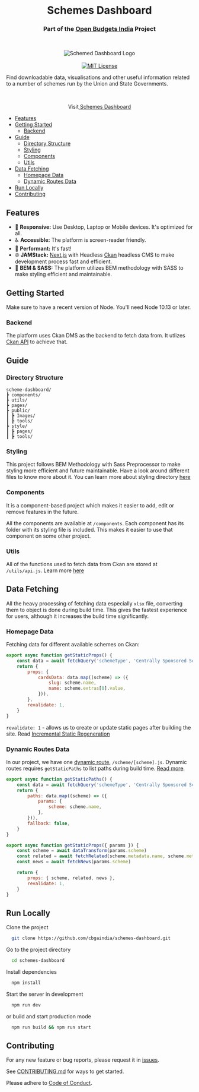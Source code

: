 <h1 align="center">Schemes Dashboard</h1>
<h3 align="center">Part of the <a href="https://openbudgetsindia.org/">Open Budgets India</a> Project</h3>
<br/>
<p align="center">
<img alt="Schemed Dashboard Logo" src="https://budgetbasics.openbudgetsindia.org/api/uploads/Scheme_Dashboard_bc140eb7e1.jpg"/>
<br/>
<br/>
<a href="https://github.com/cbgaindia/schemes-dashboard/blob/main/LICENSE">
<img alt="MIT License" src="https://img.shields.io/apm/l/atomic-design-ui.svg?"/>
</a>
</p>

Find downloadable data, visualisations and other useful information related to a number of schemes run by the Union and State Governments.

<br/>
<p align="center">Visit<a href="schemes.openbudgetsindia.org/"> Schemes Dashboard</a></p>

- [Features](#features)
- [Getting Started](#getting-started)
  - [Backend](#backend)
- [Guide](#guide)
  - [Directory Structure](#directory-structure)
  - [Styling](#styling)
  - [Components](#components)
  - [Utils](#utils)
- [Data Fetching](#data-fetching)
  - [Homepage Data](#homepage-data)
  - [Dynamic Routes Data](#dynamic-routes-data)
- [Run Locally](#run-locally)
- [Contributing](#contributing)

## Features

- 📱 **Responsive:** Use Desktop, Laptop or Mobile devices. It's optimized for all.
- ♿ **Accessible:** The platform is screen-reader friendly.
- 🚀 **Performant:** It's fast!
- 🌐 **JAMStack:** [Next.js](https://github.com/vercel/next.js) with Headless [Ckan](https://github.com/ckan/ckan) headless CMS to make development process fast and efficient.
- 💄 **BEM & SASS:** The platform utilizes BEM methodology with SASS to make styling efficient and maintainable.

## Getting Started

Make sure to have a recent version of Node. You'll need Node 10.13 or later.

### Backend

The platform uses Ckan DMS as the backend to fetch data from. It utlizes [Ckan API](https://docs.ckan.org/en/2.9/api/) to achieve that.

## Guide

### Directory Structure

```
scheme-dashboard/
┣ components/
┣ utils/
┣ pages/
┣ public/
┃ ┣ Images/
┃ ┣ tools/
┣ style/
┃ ┣ pages/
┃ ┣ tools/
```

### Styling

This project follows BEM Methodology with Sass Preprocessor to make styling more efficient and future maintainable. Have a look around different files to know more about it. You can learn more about styling directory [here](styles/README.md)

### Components

It is a component-based project which makes it easier to add, edit or remove features in the future.

All the components are available at `/components`. Each component has its folder with its styling file is included. This makes it easier to use that component on some other project.

### Utils

All of the functions used to fetch data from Ckan are stored at `/utils/api.js`. Learn more [here](utils/README.md)

## Data Fetching

All the heavy processing of fetching data especially `xlsx` file, converting them to object is done during build time. This gives the fastest experience for users, although it increases the build time significantly.

### Homepage Data

Fetching data for different available schemes on Ckan:

```javascript
export async function getStaticProps() {
	const data = await fetchQuery('schemeType', 'Centrally Sponsored Scheme')
	return {
		props: {
			cardsData: data.map((scheme) => ({
				slug: scheme.name,
				name: scheme.extras[0].value,
			})),
		},
		revalidate: 1,
	}
}
```

`revalidate: 1` - allows us to create or update static pages after building the site. Read
[Incremental Static Regeneration](https://nextjs.org/docs/basic-features/data-fetching#incremental-static-regeneration)

### Dynamic Routes Data

In our project, we have one [dynamic route](https://nextjs.org/docs/routing/dynamic-routes), `/scheme/[scheme].js`. Dynamic routes requires `getStaticPaths` to list paths during build time. [Read more](https://nextjs.org/docs/basic-features/data-fetching#getstaticpaths-static-generation).

```javascript
export async function getStaticPaths() {
	const data = await fetchQuery('schemeType', 'Centrally Sponsored Scheme')
	return {
		paths: data.map((scheme) => ({
			params: {
				scheme: scheme.name,
			},
		})),
		fallback: false,
	}
}

export async function getStaticProps({ params }) {
	const scheme = await dataTransform(params.scheme)
	const related = await fetchRelated(scheme.metadata.name, scheme.metadata.type)
	const news = await fetchNews(params.scheme)

	return {
		props: { scheme, related, news },
		revalidate: 1,
	}
}
```

## Run Locally

Clone the project

```bash
  git clone https://github.com/cbgaindia/schemes-dashboard.git
```

Go to the project directory

```bash
  cd schemes-dashboard
```

Install dependencies

```bash
  npm install
```

Start the server in development

```bash
  npm run dev
```

or build and start production mode

```bash
  npm run build && npm run start
```

## Contributing

For any new feature or bug reports, please request it in [issues](https://github.com/cbgaindia/schemes-dashboard/issues).

See [CONTRIBUTING.md](https://github.com/cbgaindia/schemes-dashboard/blob/main/CONTRIBUTING.md) for ways to get started.

Please adhere to [Code of Conduct](https://github.com/cbgaindia/schemes-dashboard/blob/main/CODE_OF_CONDUCT.md).
